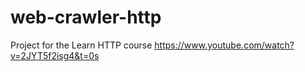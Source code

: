 # web-crawler-http
Project for the Learn HTTP course
https://www.youtube.com/watch?v=2JYT5f2isg4&t=0s
